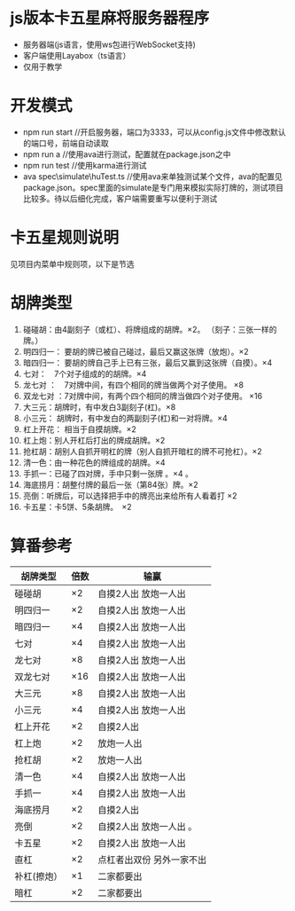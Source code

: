 # js版本卡五星麻将服务器程序
- 服务器端(js语言，使用ws包进行WebSocket支持)
- 客户端使用Layabox（ts语言）
- 仅用于教学

# 开发模式
- npm run start //开启服务器，端口为3333，可以从config.js文件中修改默认的端口号，前端自动读取
- npm run a //使用ava进行测试，配置就在package.json之中
- npm run test //使用karma进行测试
- ava spec\simulate\huTest.ts //使用ava来单独测试某个文件，ava的配置见package.json。spec里面的simulate是专门用来模拟实际打牌的，测试项目比较多。待以后细化完成，客户端需要重写以便利于测试

# 卡五星规则说明
见项目内菜单中规则项，以下是节选

# 胡牌类型
1. 碰碰胡：由4副刻子（或杠）、将牌组成的胡牌。×2。
（刻子：三张一样的牌。）
2. 明四归一： 要胡的牌已被自己碰过，最后又赢这张牌（放炮）。×2
3. 暗四归一： 要胡的牌自己手上已有三张，最后又赢到这张牌（自摸）。×4
4. 七对：　7个对子组成的的胡牌。×4
5. 龙七对 ：　7对牌中间，有四个相同的牌当做两个对子使用。 ×8
6. 双龙七对 ：7对牌中间，有两个四个相同的牌当做四个对子使用。 ×16
7. 大三元：胡牌时，有中发白3副刻子(杠)。×8
8. 小三元： 胡牌时，有中发白的两副刻子(杠)和一对将牌。×4
9. 杠上开花： 相当于自摸胡牌。×2
10. 杠上炮：别人开杠后打出的牌成胡牌。×2
11. 抢杠胡：胡别人自抓开明杠的牌（别人自抓开暗杠的牌不可抢杠）。×2
12. 清一色：由一种花色的牌组成的胡牌。×4
13. 手抓一：已碰了四对牌，手中只剩一张牌 。×4 。
14. 海底捞月：胡整付牌的最后一张（第84张）牌。×2
15. 亮倒：听牌后，可以选择把手中的牌亮出来给所有人看着打 ×2
16. 卡五星：卡5饼、5条胡牌。　×2


# 算番参考
| 胡牌类型　| 倍数 | 输赢 |
|--------|----- |---------|
| 碰碰胡 | ×2 | 自摸2人出 放炮一人出 |
|明四归一 | ×2 | 自摸2人出  放炮一人出 |
|暗四归一 | ×4 | 自摸2人出  放炮一人出 |
|七对 | ×4 | 自摸2人出  放炮一人出 |
|龙七对 | ×8 | 自摸2人出  放炮一人出 |
|双龙七对 | ×16 | 自摸2人出  放炮一人出 |
|大三元 | ×8 | 自摸2人出  放炮一人出 |
|小三元 | ×4 | 自摸2人出  放炮一人出 |
|杠上开花 | ×2 | 自摸2人出 | 
|杠上炮 | ×2 | 放炮一人出 |
|抢杠胡 |×2 |放炮一人出 |
|清一色 |×4 |自摸2人出 放炮一人出
|手抓一 |×4 |自摸2人出 放炮一人出
|海底捞月 |×2 |自摸2人出 |
|亮倒 | ×2 |自摸2人出  放炮一人出 。
|卡五星 | ×2 | 自摸2人出  放炮一人出
|直杠| ×2 | 点杠者出双份  另外一家不出 |
|补杠(擦炮）| ×1 | 二家都要出
|暗杠|×2 | 二家都要出